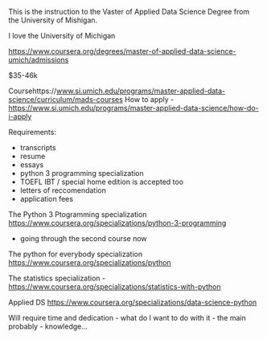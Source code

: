 This is the instruction to the Vaster of Applied Data Science Degree from the University
of Mishigan.

I love the University of Michigan

https://www.coursera.org/degrees/master-of-applied-data-science-umich/admissions

$35-46k 

Coursehttps://www.si.umich.edu/programs/master-applied-data-science/curriculum/mads-courses
How to apply - https://www.si.umich.edu/programs/master-applied-data-science/how-do-i-apply

Requirements:
- transcripts
- resume
- essays
- python 3 programming specialization
- TOEFL IBT / special home edition is accepted too
- letters of reccomendation
- application fees

The Python 3 Ptogramming specialization https://www.coursera.org/specializations/python-3-programming
- going through the second course now

The python for everybody specialization https://www.coursera.org/specializations/python 

The statistics specialization - https://www.coursera.org/specializations/statistics-with-python

Applied DS https://www.coursera.org/specializations/data-science-python

Will require time and dedication - what do I want to do with it - the main probably - knowledge...



